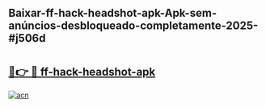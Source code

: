 ## Baixar-ff-hack-headshot-apk-Apk-sem-anúncios-desbloqueado-completamente-2025-#j506d

# <h2><a href="https://ainizakaria.my?title=ff-hack-headshot-apk&ref=20M">🔗👉 🔴 ff-hack-headshot-apk</a></h2>

[![acn](https://github.com/user-attachments/assets/0f9c940e-d8b0-45ae-aac7-cd30a18b3e1c)](https://ainizakaria.my?title=ff-hack-headshot-apk&ref=20M)

